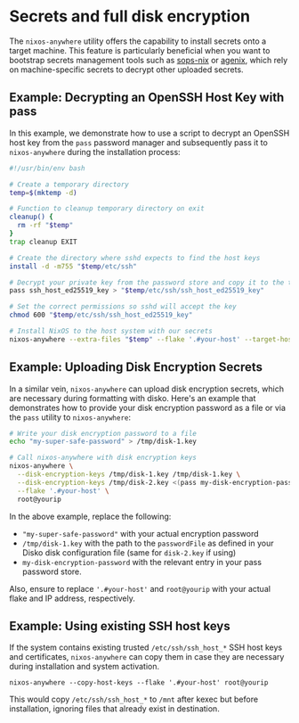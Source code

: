 # Secrets and full disk encryption

The `nixos-anywhere` utility offers the capability to install secrets onto a
target machine. This feature is particularly beneficial when you want to
bootstrap secrets management tools such as
[sops-nix](https://github.com/Mic92/sops-nix) or
[agenix](https://github.com/ryantm/agenix), which rely on machine-specific
secrets to decrypt other uploaded secrets.

## Example: Decrypting an OpenSSH Host Key with pass

In this example, we demonstrate how to use a script to decrypt an OpenSSH host
key from the `pass` password manager and subsequently pass it to
`nixos-anywhere` during the installation process:

```bash
#!/usr/bin/env bash

# Create a temporary directory
temp=$(mktemp -d)

# Function to cleanup temporary directory on exit
cleanup() {
  rm -rf "$temp"
}
trap cleanup EXIT

# Create the directory where sshd expects to find the host keys
install -d -m755 "$temp/etc/ssh"

# Decrypt your private key from the password store and copy it to the temporary directory
pass ssh_host_ed25519_key > "$temp/etc/ssh/ssh_host_ed25519_key"

# Set the correct permissions so sshd will accept the key
chmod 600 "$temp/etc/ssh/ssh_host_ed25519_key"

# Install NixOS to the host system with our secrets
nixos-anywhere --extra-files "$temp" --flake '.#your-host' --target-host root@yourip
```

## Example: Uploading Disk Encryption Secrets

In a similar vein, `nixos-anywhere` can upload disk encryption secrets, which
are necessary during formatting with disko. Here's an example that demonstrates
how to provide your disk encryption password as a file or via the `pass` utility
to `nixos-anywhere`:

```bash
# Write your disk encryption password to a file
echo "my-super-safe-password" > /tmp/disk-1.key

# Call nixos-anywhere with disk encryption keys
nixos-anywhere \
  --disk-encryption-keys /tmp/disk-1.key /tmp/disk-1.key \
  --disk-encryption-keys /tmp/disk-2.key <(pass my-disk-encryption-password) \
  --flake '.#your-host' \
  root@yourip
```

In the above example, replace the following:
- `"my-super-safe-password"` with your actual encryption password
- `/tmp/disk-1.key` with the path to the `passwordFile` as defined in your Disko
  disk configuration file (same for `disk-2.key` if using)
- `my-disk-encryption-password` with the relevant entry in your pass password store.

Also, ensure to replace `'.#your-host'` and
`root@yourip` with your actual flake and IP address, respectively.

## Example: Using existing SSH host keys

If the system contains existing trusted `/etc/ssh/ssh_host_*` SSH host keys and
certificates, `nixos-anywhere` can copy them in case they are necessary during
installation and system activation.

```
nixos-anywhere --copy-host-keys --flake '.#your-host' root@yourip
```

This would copy `/etc/ssh/ssh_host_*` to `/mnt` after kexec but before
installation, ignoring files that already exist in destination.
